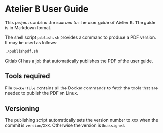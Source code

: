 # Atelier B User Guide

This project contains the sources for the user guide of
Atelier B. The guide is in Markdown format.

The shell script `publish.sh` provides a command to produce a PDF version.
It may be used as follows:
```bash
./publishpdf.sh
```

Gitlab CI has a job that automatically publishes the PDF of the user guide.

## Tools required

File `Dockerfile` contains all the Docker commands to fetch the tools that
are needed to publish the PDF on Linux.

## Versioning

The publishing script automatically sets the version number to `XXX` when
the commit is `version/XXX`. Otherwise the version is `Unassigned`.


